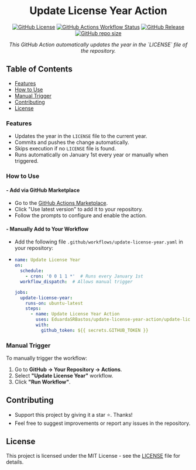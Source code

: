<div align="center">
  
# Update License Year Action
[![GitHub License](https://img.shields.io/github/license/EduardaSRBastos/update-license-year-action?style=plastic&color=darkred)](https://github.com/EduardaSRBastos/update-license-year-action?tab=MIT-1-ov-file)
[![GitHub Actions Workflow Status](https://img.shields.io/github/actions/workflow/status/EduardaSRBastos/update-license-year-action/update-licence-year.yml?style=plastic)](https://github.com/EduardaSRBastos/update-license-year-action/actions)
[![GitHub Release](https://img.shields.io/github/v/release/EduardaSRBastos/update-license-year-action?style=plastic&color=orange)](https://github.com/EduardaSRBastos/update-license-year-action/releases)
[![GitHub repo size](https://img.shields.io/github/repo-size/EduardaSRBastos/update-license-year-action?style=plastic)](https://github.com/EduardaSRBastos/update-license-year-action)

<p><i>This GitHub Action automatically updates the year in the `LICENSE` file of the repository.</i></p>

 </div>

## Table of Contents
- [Features](#features)
- [How to Use](#how-to-use)
- [Manual Trigger](#manual-trigger)
- [Contributing](#contributing)
- [License](#license)

 ### Features

- Updates the year in the `LICENSE` file to the current year.
- Commits and pushes the change automatically.
- Skips execution if no `LICENSE` file is found.
- Runs automatically on January 1st every year or manually when triggered.

### How to Use

#### - Add via GitHub Marketplace
  - Go to the [GitHub Actions Marketplace](https://github.com/marketplace/actions/update-license-year-github-action).
  - Click "Use latest version" to add it to your repository.
  - Follow the prompts to configure and enable the action.

#### - Manually Add to Your Workflow

  - Add the following file `.github/workflows/update-license-year.yaml` in your repository:

-
  ```yaml
  name: Update License Year
  on:
    schedule:
      - cron: '0 0 1 1 *'  # Runs every January 1st
    workflow_dispatch:  # Allows manual trigger
  
  jobs:
    update-license-year:
      runs-on: ubuntu-latest
      steps:
        - name: Update License Year Action
          uses: EduardaSRBastos/update-license-year-action/update-license-year@main
          with:
            github_token: ${{ secrets.GITHUB_TOKEN }}
  ```

### Manual Trigger

To manually trigger the workflow:

1. Go to **GitHub → Your Repository → Actions**.
2. Select **"Update License Year"** workflow.
3. Click **"Run Workflow"**.

## Contributing
- Support this project by giving it a star ⭐. Thanks!
- Feel free to suggest improvements or report any issues in the repository.

## License

This project is licensed under the MIT License - see the [LICENSE](LICENSE) file for details.

